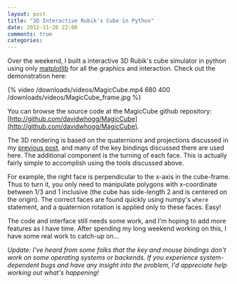 ```yaml
---
layout: post
title: "3D Interactive Rubik's Cube in Python"
date: 2012-11-26 22:00
comments: true
categories: 
---
```


Over the weekend, I built a interactive 3D Rubik's cube simulator in python
using only [matplotlib](http://matplotlib.org) for all the graphics and
interaction.  Check out the demonstration here:

{% video /downloads/videos/MagicCube.mp4 680 400 /downloads/videos/MagicCube_frame.jpg %}

You can browse the source code at the MagicCube github repository:
[http://github.com/davidwhogg/MagicCube](http://github.com/davidwhogg/MagicCube).

<!-- more -->

The 3D rendering is based on the quaternions and projections  discussed in
my [previous post](/blog/2012/11/24/simple-3d-visualization-in-matplotlib/),
and many of the key bindings discussed there are used here.
The additional component is the turning of each face.  This is actually
fairly simple to accomplish using the tools discussed above.

For example, the right face is perpendicular to the x-axis in the cube-frame.
Thus to turn it, you only need to manipulate polygons with x-coordinate
between 1/3 and 1 inclusive (the cube has side-length 2 and is centered on
the origin).  The correct faces are found quickly using
numpy's ``where`` statement, and a quaternion rotation is applied only to
these faces.  Easy!

The code and interface still needs some work, and I'm hoping to add more
features as I have time.  After spending my long weekend working on this,
I have some real work to catch-up on...

*Update: I've heard from some folks that the key and mouse bindings don't
work on some operating systems or backends.  If you experience
system-dependent bugs and have any insight into the problem, I'd appreciate
help working out what's happening!*